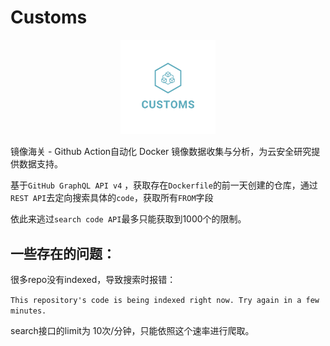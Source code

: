 # Customs

<p align="center">
<img src="assets/logo_transparent.png" width="30%" >
</p>

镜像海关 - Github Action自动化 Docker 镜像数据收集与分析，为云安全研究提供数据支持。

基于`GitHub GraphQL API v4` ，获取存在`Dockerfile`的前一天创建的仓库，通过`REST API`去定向搜索具体的`code`，获取所有`FROM`字段

依此来逃过`search code API`最多只能获取到1000个的限制。

## 一些存在的问题：

很多repo没有indexed，导致搜索时报错：

`This repository's code is being indexed right now. Try again in a few minutes.`

search接口的limit为 10次/分钟，只能依照这个速率进行爬取。